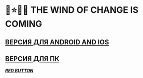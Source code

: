 # 🚀⭐🌟🌚 THE WIND OF CHANGE IS COMING
## [ВЕРСИЯ ДЛЯ ANDROID AND IOS](https://sereoja20.github.io/SprintX-2.0/JS%20STYLE/index%20copy.html)
## [ВЕРСИЯ ДЛЯ ПК](https://sereoja20.github.io/SprintX-2.0/JS%20STYLE/index.html)
[***RED BUTTON***](https://sereoja20.github.io/SprintX-2.0/RED%20Button/index.html)

